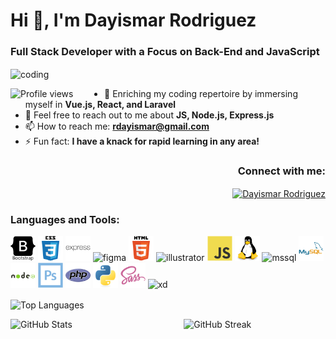 # Hi 👋, I'm Dayismar Rodriguez
### Full Stack Developer with a Focus on Back-End and JavaScript
<img align="center" alt="coding" width="800" src ="https://cdnb.artstation.com/p/assets/images/images/045/729/537/original/tong-wei-lofii-n-4.gif?1643382324"/>

<p align="left">
  <img src="https://komarev.com/ghpvc/?username=rrdmp15&label=Profile%20views&color=0e75b6&color=blueviolet&style=flat-square" alt="Profile views" width="150" align="left"/>
</p>

- 🌱 Enriching my coding repertoire by immersing myself in **Vue.js, React, and Laravel**
- 💬 Feel free to reach out to me about **JS, Node.js, Express.js**
- 📫 How to reach me: **rdayismar@gmail.com**
- ⚡ Fun fact: **I have a knack for rapid learning in any area!**

<h3 align="right">Connect with me:</h3>
<p align="right">
  <a href="https://www.linkedin.com/in/dayismar-rodr%C3%ADguez-000917244/" target="blank">
    <img align="center" src="https://raw.githubusercontent.com/rahuldkjain/github-profile-readme-generator/master/src/images/icons/Social/linked-in-alt.svg" alt="Dayismar Rodriguez" height="30" width="40" />
  </a>
</p>

<h3 align="left">Languages and Tools:</h3>
<p align="left">
  <img src="https://raw.githubusercontent.com/devicons/devicon/master/icons/bootstrap/bootstrap-plain-wordmark.svg" alt="bootstrap" width="40" height="40"/>
  <img src="https://raw.githubusercontent.com/devicons/devicon/master/icons/css3/css3-original-wordmark.svg" alt="css3" width="40" height="40"/>
  <img src="https://raw.githubusercontent.com/devicons/devicon/master/icons/express/express-original-wordmark.svg" alt="express" width="40" height="40"/>
  <img src="https://www.vectorlogo.zone/logos/figma/figma-icon.svg" alt="figma" width="40" height="40"/>
  <img src="https://raw.githubusercontent.com/devicons/devicon/master/icons/html5/html5-original-wordmark.svg" alt="html5" width="40" height="40"/>
  <img src="https://www.vectorlogo.zone/logos/adobe_illustrator/adobe_illustrator-icon.svg" alt="illustrator" width="40" height="40"/>
  <img src="https://raw.githubusercontent.com/devicons/devicon/master/icons/javascript/javascript-original.svg" alt="javascript" width="40" height="40"/>
  <img src="https://raw.githubusercontent.com/devicons/devicon/master/icons/linux/linux-original.svg" alt="linux" width="40" height="40"/>
  <img src="https://www.svgrepo.com/show/303229/microsoft-sql-server-logo.svg" alt="mssql" width="40" height="40"/>
  <img src="https://raw.githubusercontent.com/devicons/devicon/master/icons/mysql/mysql-original-wordmark.svg" alt="mysql" width="40" height="40"/>
  <img src="https://raw.githubusercontent.com/devicons/devicon/master/icons/nodejs/nodejs-original-wordmark.svg" alt="nodejs" width="40" height="40"/>
  <img src="https://raw.githubusercontent.com/devicons/devicon/master/icons/photoshop/photoshop-line.svg" alt="photoshop" width="40" height="40"/>
  <img src="https://raw.githubusercontent.com/devicons/devicon/master/icons/php/php-original.svg" alt="php" width="40" height="40"/>
  <img src="https://raw.githubusercontent.com/devicons/devicon/master/icons/python/python-original.svg" alt="python" width="40" height="40"/>
  <img src="https://raw.githubusercontent.com/devicons/devicon/master/icons/sass/sass-original.svg" alt="sass" width="40" height="40"/>
  <img src="https://cdn.worldvectorlogo.com/logos/adobe-xd.svg" alt="xd" width="40" height="40"/>
</p>

<p>
  <img align="center" src="https://github-readme-stats.vercel.app/api/top-langs?username=rrdmp15&show_icons=true&locale=en&layout=compact&theme=tokyonight" alt="Top Languages" width="40%" />
</p>

<p>
  <img align="left" src="https://github-readme-stats.vercel.app/api?username=rrdmp15&show_icons=true&locale=en&theme=tokyonight" alt="GitHub Stats" width="45%" />
</p>

<p>
  <img align="right" src="https://github-readme-streak-stats.herokuapp.com?user=rrdmp15&theme=tokyonight&exclude_days=Sun%2CSat" alt="GitHub Streak" width="45%" />
</p>
